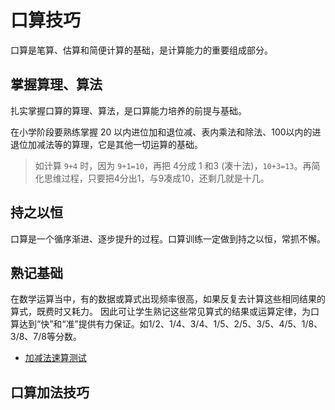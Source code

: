 <!---
markmeta_author: tiltwind
markmeta_date: 2020-10-29
markmeta_title: 口算技巧
markmeta_categories: 数学
markmeta_tags: 口算
-->

# 口算技巧

口算是笔算、估算和简便计算的基础，是计算能力的重要组成部分。


## 掌握算理、算法

扎实掌握口算的算理、算法，是口算能力培养的前提与基础。

在小学阶段要熟练掌握 20 以内进位加和退位减、表内乘法和除法、100以内的进退位加减法等的算理，它是其他一切运算的基础。

> 如计算 `9+4` 时，因为 `9+1=10`，再把 4分成 1 和3 (凑十法)，`10+3=13`。再简化思维过程，只要把4分出1，与9凑成10，还剩几就是十几。


## 持之以恒

口算是一个循序渐进、逐步提升的过程。口算训练一定做到持之以恒，常抓不懈。


## 熟记基础

在数学运算当中，有的数据或算式出现频率很高，如果反复去计算这些相同结果的算式，既费时又耗力。
因此可让学生熟记这些常见算式的结果或运算定律，为口算达到“快”和“准”提供有力保证。如1/2、1/4、3/4、1/5、2/5、3/5、4/5、1/8、3/8、7/8等分数。

- [加减法速算测试](plus-minus-fast-arithmetic.html)


## 口算加法技巧